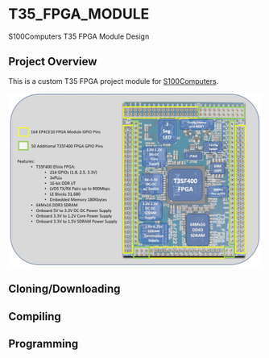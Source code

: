 # T35_FPGA_MODULE
 S100Computers T35 FPGA Module Design

## Project Overview ##

This is a custom T35 FPGA project module for [S100Computers](http://s100computers.com/ "S100 Computers").

  

![picture alt](Docs/T35_FPGA_Module_Diagram.jpg "T35_FPGA_Module_Diagram")

## Cloning/Downloading ##

## Compiling ##

## Programming ##
